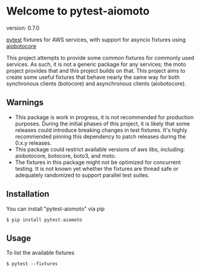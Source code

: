 # Welcome to pytest-aiomoto

version: 0.7.0

[pytest](https://docs.pytest.org) fixtures for AWS services,
with support for asyncio fixtures using [aiobotocore](https://aiobotocore.readthedocs.io)

This project attempts to provide some common fixtures for commonly used
services.  As such, it is not a generic package for any services; the
moto project provides that and this project builds on that.  This
project aims to create some useful fixtures that behave nearly the
same way for both synchronous clients (botocore) and
asynchronous clients (aiobotocore).

## Warnings

- This package is work in progress, it is not recommended for production purposes.
  During the initial phases of this project, it is likely that some releases
  could introduce breaking changes in test fixtures.  It's highly
  recommended pinning this dependency to patch releases during the
  0.x.y releases.
- This package could restrict available versions of aws libs, including:
  aiobotocore, botocore, boto3, and moto.
- The fixtures in this package might not be optimized for concurrent testing.
  It is not known yet whether the fixtures are thread safe or adequately
  randomized to support parallel test suites.

## Installation

You can install "pytest-aiomoto" via pip

    $ pip install pytest-aiomoto

## Usage

To list the available fixtures

    $ pytest --fixtures
